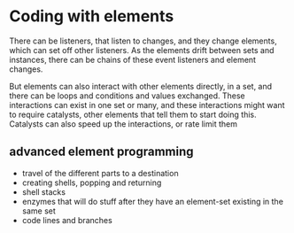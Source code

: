 # Coding with elements

There can be listeners, that listen to changes, and they change elements, which can set off other listeners.
As the elements drift between sets and instances, there can be chains of these event listeners and element changes.

But elements can also interact with other elements directly, in a set, and there can be loops and conditions and values exchanged.
These interactions can exist in one set or many, and these interactions might want to require catalysts, other elements that tell them to start doing this.
Catalysts can also speed up the interactions, or rate limit them

## advanced element programming

* travel of the different parts to a destination
* creating shells, popping and returning
* shell stacks
* enzymes that will do stuff after they have an element-set existing in the same set
* code lines and branches
